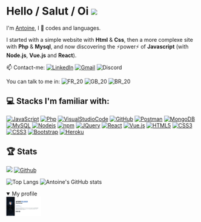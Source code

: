# Hello / Salut / Oi <img height="25" src="https://camo.githubusercontent.com/e8e7b06ecf583bc040eb60e44eb5b8e0ecc5421320a92929ce21522dbc34c891/68747470733a2f2f6d656469612e67697068792e636f6d2f6d656469612f6876524a434c467a6361737252346961377a2f67697068792e676966">

I'm [Antoine](https://antoinebollinger.github.io/), I 💙 codes and languages.

I started with a simple website with **Html** & **Css**, then a more complexe site with **Php** & **Mysql**, and now discovering the ⚡power⚡ of **Javascript** (with **Node.js**, **Vue.js** and **React**).

📫 Contact-me:
[![LinkedIn](https://img.shields.io/badge/-LinkedIn-blue?logo=linkedin)](https://www.linkedin.com/in/antoinebollinger)
[![Gmail](https://img.shields.io/badge/-Gmail-black?logo=gmail)](mailto:antoine.bollinger@gmail.com)
![Discord](https://img.shields.io/badge/-AntoineBo%239898-black?logo=discord)

You can talk to me in:
![FR_20](https://user-images.githubusercontent.com/56133015/116658351-1a815380-a990-11eb-9ee6-d8ac3eafe36a.jpg)
![GB_20](https://user-images.githubusercontent.com/56133015/116658353-1b19ea00-a990-11eb-92af-9e38a7880e15.jpg)
![BR_20](https://user-images.githubusercontent.com/56133015/116658354-1b19ea00-a990-11eb-9327-f47cee7acb6f.jpg)

## 💻 Stacks I'm familiar with:

[![JavaScript](https://img.shields.io/badge/-JavaScript-black?logo=javascript)](https://developer.mozilla.org/fr/docs/Web/JavaScript)
[![Php](https://img.shields.io/badge/-Php-blue?logo=php)](https://www.php.net)
[![VisualStudioCode](https://img.shields.io/badge/-VisualStudioCode-blue?logo=visualstudio)](https://code.visualstudio.com)
[![GitHub](https://img.shields.io/badge/-GitHub-black?logo=github)](https://github.com)
[![Postman](https://img.shields.io/badge/-Postman-orange?logo=postman)](https://www.postman.com)
[![MongoDB](https://img.shields.io/badge/-MongoDB-green?logo=mongodb)](https://www.mongodb.com)
[![MySQL](https://img.shields.io/badge/-MySQL-orange?logo=mysql)](https://www.mysql.com)
[![Nodejs](https://img.shields.io/badge/-Nodejs-black?logo=Node.js)](https://nodejs.org)
[![npm](https://img.shields.io/npm/v/npm.svg?logo=npm)](https://www.npmjs.com)
[![JQuery](https://img.shields.io/badge/-JQuery-blue?logo=jquery)](https://jquery.com)
[![React](https://img.shields.io/badge/-React-blue?logo=react)](https://reactjs.org)
[![Vue.js](https://img.shields.io/badge/-Vue.js-green?logo=vue.js)](https://vuejs.org)
[![HTML5](https://img.shields.io/badge/-HTML5-E34F26?logo=html5&logoColor=white)](https://developer.mozilla.org/en-US/docs/Web/HTML)
[![CSS3](https://img.shields.io/badge/-CSS3-1572B6?logo=css3)](https://developer.mozilla.org/en-US/docs/Web/CSS)
[![CSS3](https://img.shields.io/badge/-SASS-pink?logo=sass)](https://sass-lang.com)
[![Bootstrap](https://img.shields.io/badge/-Bootstrap-563D7C?logo=bootstrap)](https://getbootstrap.com)
[![Heroku](https://img.shields.io/badge/-Heroku-430098?logo=heroku)](https://heroku.com)

## 🏆 Stats

![](https://komarev.com/ghpvc/?username=antoinebollinger&color=yellow) [![Github](https://img.shields.io/github/followers/antoinebollinger?label=Followers&logo=Github)](https://github.com/antoinebollinger)

![Top Langs](https://github-readme-stats.vercel.app/api/top-langs/?username=antoinebollinger&show_icons=true&include_all_commits=true&layout=compact&hide_title=true&hide_border=true) ![Antoine's GitHub stats](https://github-readme-stats.vercel.app/api?username=antoinebollinger&hide_title=true&hide_border=true&show_icons=true)

<details open="open">
  <summary>My profile</summary>
  <a href="https://antoinebollinger.github.io/">
    <img src="img/preview.jpg" alt="Logo" height="50">
  </a>
</details>